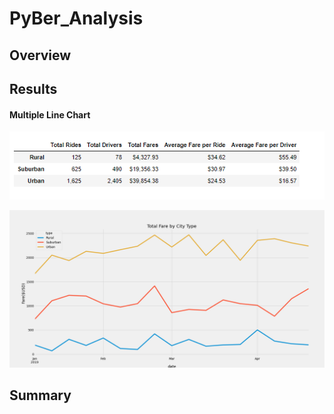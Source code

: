# PyBer_Analysis
## Overview



## Results


#### Multiple Line Chart

![summary dataframe.png](https://github.com/tjavaheripour/PyBer_Analysis/blob/main/analysis/summary%20dataframe.PNG)


![PyBer_fare_summary.png](https://github.com/tjavaheripour/PyBer_Analysis/blob/main/analysis/PyBer_fare_summary.png)



## Summary
